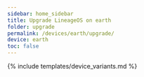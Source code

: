 ```yaml
---
sidebar: home_sidebar
title: Upgrade LineageOS on earth
folder: upgrade
permalink: /devices/earth/upgrade/
device: earth
toc: false
---
```

{% include templates/device_variants.md %}
